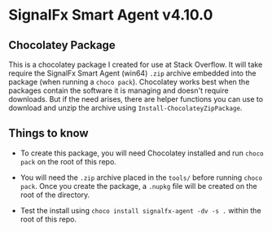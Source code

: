 # SignalFx Smart Agent v4.10.0

## Chocolatey Package

This is a chocolatey package I created for use at Stack Overflow. It will take require the SignalFx Smart Agent (win64) `.zip` archive embedded into the package (when running a `choco pack`). Chocolatey works best when the packages contain the software it is managing and doesn't require downloads. But if the need arises, there are helper functions you can use to download and unzip the archive using `Install-ChocolateyZipPackage`.

## Things to know

-  To create this package, you will need Chocolatey installed and run `choco pack` on the root of this repo. 

-  You will need the `.zip` archive placed in the `tools/` before running `choco pack`. Once you create the package, a `.nupkg` file will be created on the root of the directory.

-  Test the install using `choco install signalfx-agent -dv -s .` within the root of this repo.
